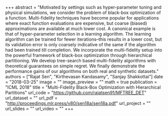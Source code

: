 +++
abstract = "Motivated by settings such as hyper-parameter tuning and physical simulations, we consider the problem of black-box optimization of a function. Multi-fidelity techniques have become popular for applications where exact function evaluations are expensive, but coarse (biased) approximations are available at much lower cost. A canonical example is that of hyper-parameter selection in a learning algorithm. The learning algorithm can be trained for fewer iterations–this results in a lower cost, but its validation error is only coarsely indicative of the same if the algorithm had been trained till completion. We incorporate the multi-fidelity setup into the powerful framework of black-box optimization through hierarchical partitioning. We develop tree-search based multi-fidelity algorithms with theoretical guarantees on simple regret. We finally demonstrate the performance gains of our algorithms on both real and synthetic datasets."
authors = ["Rajat Sen", "Kirthevasan Kandasamy", "Sanjay Shakkottai"]
date = "2018-03-25"
image = ""
image_preview = ""
math = true
publication = "ICML 2018"
title = "Multi-Fidelity Black-Box Optimization with Hierarchical Partitions"
url_code = "https://github.com/rajatsen91/MFTREE_DET"
url_dataset = ""
url_pdf = "http://proceedings.mlr.press/v80/sen18a/sen18a.pdf"
url_project = ""
url_slides = ""
url_video = ""
+++

